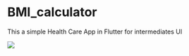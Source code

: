 # BMI_calculator
This a simple Health Care App in Flutter for intermediates UI












![](bmi-calc-demo.gif)
